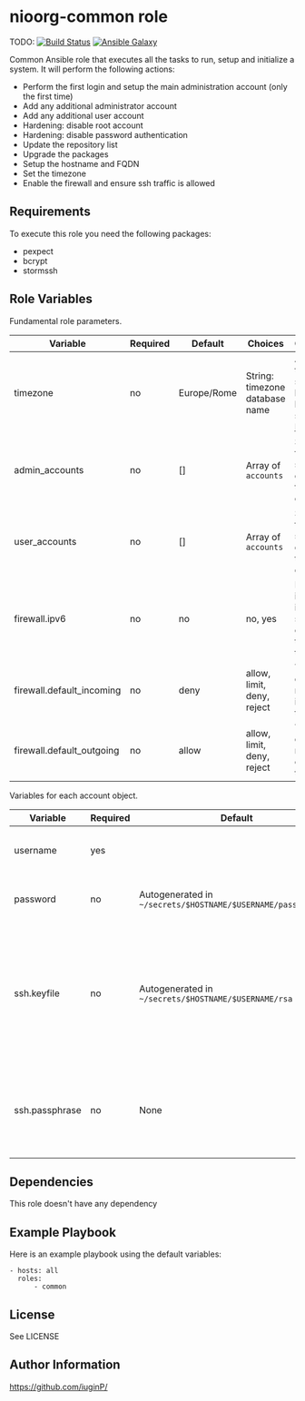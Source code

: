 nioorg-common role
=========

TODO:
[![Build Status](https://travis-ci.org/CyVerse-Ansible/ansible-role-template.svg?branch=master)](https://travis-ci.org/CyVerse-Ansible/ansible-role-template)
[![Ansible Galaxy](https://img.shields.io/badge/ansible--galaxy-nioorg--common-blue.svg)](https://galaxy.ansible.com/CyVerse-Ansible/ansible-role-template/)

Common Ansible role that executes all the tasks to run, setup and initialize a system. It will perform the following actions:

* Perform the first login and setup the main administration account (only the first time)
* Add any additional administrator account
* Add any additional user account
* Hardening: disable root account
* Hardening: disable password authentication
* Update the repository list
* Upgrade the packages
* Setup the hostname and FQDN
* Set the timezone
* Enable the firewall and ensure ssh traffic is allowed 

Requirements
------------

To execute this role you need the following packages:

* pexpect
* bcrypt
* stormssh

Role Variables
--------------

Fundamental role parameters.

| Variable                  | Required | Default     | Choices                        | Comments                                 |
|---------------------------|----------|-------------|--------------------------------|------------------------------------------|
| timezone                  | no       | Europe/Rome | String: timezone database name | Any timezone supported by the linux systems. [Reference](https://en.wikipedia.org/wiki/List_of_tz_database_time_zones) |
| admin_accounts            | no       | []          | Array of `accounts`            | See the following section for details on the object definition |
| user_accounts             | no       | []          | Array of `accounts`            | See the following section for details on the object definition |
| firewall.ipv6             | no       | no          | no, yes                        | Flag indicating if ufw should configure the IPv6 table         |
| firewall.default_incoming | no       | deny        | allow, limit, deny, reject     | The default rule for incoming traffic    |
| firewall.default_outgoing | no       | allow       | allow, limit, deny, reject     | The default rule for outgoing traffic    |

Variables for each account object.

| Variable                  | Required | Default                              | Choices                 | Comments                          |
|---------------------------|----------|--------------------------------------|-------------------------|-----------------------------------|
| username                  | yes      |                                      |                         | Username of the account to create |
| password                  | no       | Autogenerated in `~/secrets/$HOSTNAME/$USERNAME/password.txt` |  | Password of the account to create |
| ssh.keyfile               | no       | Autogenerated in `~/secrets/$HOSTNAME/$USERNAME/rsa`    |                         | The path to the keyfile on the host running the ansible job were it is located or will be created during the account setup |
| ssh.passphrase            | no       | None                                 |                         | By default the keyfile is generated without specifying any passphrase |

Dependencies
------------

This role doesn't have any dependency

Example Playbook
----------------

Here is an example playbook using the default variables:

    - hosts: all
      roles:
          - common

License
-------

See LICENSE

Author Information
------------------

https://github.com/iuginP/
